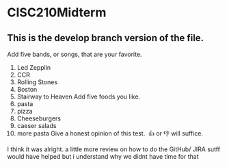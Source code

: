 # CISC210Midterm
## This is the develop branch version of the file.
Add five bands, or songs, that are your favorite.
1. Led Zepplin
2. CCR
3. Rolling Stones
4. Boston
5. Stairway to Heaven
Add five foods you like.
1. pasta
2. pizza
3. Cheeseburgers
4. caeser salads
5. more pasta
Give a honest opinion of this test.  👍 or 👎 will suffice.


I think it was alright. a little more review on how to do the GitHub/ JIRA sutff would have helped but i understand why we didnt have time for that
